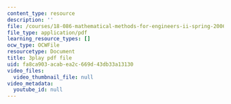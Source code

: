 ```yaml
---
content_type: resource
description: ''
file: /courses/18-086-mathematical-methods-for-engineers-ii-spring-2006/fa8ca903acabea2c669d43db33a13130_pEuuJ5E7ZS0.pdf
file_type: application/pdf
learning_resource_types: []
ocw_type: OCWFile
resourcetype: Document
title: 3play pdf file
uid: fa8ca903-acab-ea2c-669d-43db33a13130
video_files:
  video_thumbnail_file: null
video_metadata:
  youtube_id: null
---
```

